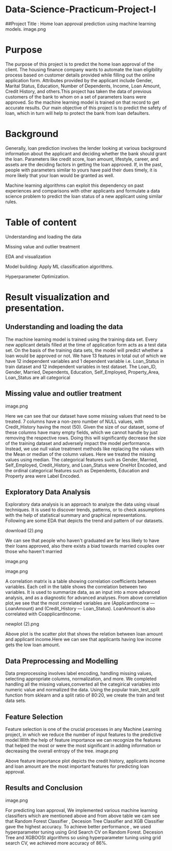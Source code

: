 # Data-Science-Practicum-Project-I

##Project Title : Home loan approval prediction using machine learning models.
image.png

# Purpose
The purpose of this project is to predict the home loan approval of the client. The housing finance company wants to automate the loan eligibility process based on customer details provided while filling out the online application form. Attributes provided by the applicant include Gender, Marital Status, Education, Number of Dependents, Income, Loan Amount, Credit History, and others.This project has taken the data of previous customers of the bank to whom on a set of parameters loans were approved. So the machine learning model is trained on that record to get accurate results. Our main objective of this project is to predict the safety of loan, which in turn will help to protect the bank from loan defaulters.

# Background
Generally, loan prediction involves the lender looking at various background information about the applicant and deciding whether the bank should grant the loan. Parameters like credit score, loan amount, lifestyle, career, and assets are the deciding factors in getting the loan approved. If, in the past, people with parameters similar to yours have paid their dues timely, it is more likely that your loan would be granted as well.

Machine learning algorithms can exploit this dependency on past experiences and comparisons with other applicants and formulate a data science problem to predict the loan status of a new applicant using similar rules.

# Table of content
Understanding and loading the data

Missing value and outlier treatment

EDA and visualization

Model building: Apply ML classification algorithms.

Hyperparameter Optimization.

# Result visualization and presentation.

## Understanding and loading the data
The machine learning model is trained using the training data set. Every new applicant details filled at the time of application form acts as a test data set. On the basis of the training data sets, the model will predict whether a loan would be approved or not. We have 13 features in total out of which we have 12 independent variables and 1 dependent variable i.e. Loan_Status in train dataset and 12 independent variables in test dataset. The Loan_ID, Gender, Married, Dependents, Education, Self_Employed, Property_Area, Loan_Status are all categorical

## Missing value and outlier treatment
image.png

Here we can see that our dataset have some missing values that need to be treated. 7 columns have a non-zero number of NULL values, with Credit_History having the most (50). Given the size of our dataset, some of these columns have many empty fields, which we cannot handle by just removing the respective rows. Doing this will significantly decrease the size of the training dataset and adversely impact the model performance. Instead, we use null value treatment methods like replacing the values with the Mean or median of the column values. Here we treated the missing values using median. The categorical features such as Gender, Married, Self_Employed, Credit_History, and Loan_Status were OneHot Encoded, and the ordinal categorical features such as Dependents, Education and Property area were Label Encoded.

## Exploratory Data Analysis
Exploratory data analysis is an approach to analyze the data using visual techniques. It is used to discover trends, patterns, or to check assumptions with the help of statistical summary and graphical representations. Following are some EDA that depicts the trend and pattern of our datasets.

download (2).png

We can see that people who haven't graduated are far less likely to have their loans approved, also there exists a biad towards married couples over those who haven't married

image.png

image.png

A correlation matrix is a table showing correlation coefficients between variables. Each cell in the table shows the correlation between two variables. It is used to summarize data, as an input into a more advanced analysis, and as a diagnostic for advanced analyses. From above correlation plot,we see that the most correlated variables are (ApplicantIncome — LoanAmount) and (Credit_History — Loan_Status). LoanAmount is also correlated with CoapplicantIncome.

newplot (2).png

Above plot is the scatter plot that shows the relation between loan amount and applicant income.Here we can see that applicants having low income gets the low loan amount.

## Data Preprocessing and Modelling
Data preprocessing involves label encoding, handling missing values, selecting appropriate columns, normalization, and more. We completed handling all the missing values,converted all the categirical variables into numeric value and normalized the data. Using the popular train_test_split function from sklearn and a split ratio of 80:20, we create the train and test data sets.

## Feature Selection
Feature selection is one of the crucial processes in any Machine Learning project, in which we reduce the number of input features to the predictive model.With the help of feature importance we can recognize the features that helped the most or were the most significant in adding information or decreasing the overall entropy of the tree. image.png

Above feature importance plot depicts the credit history, applicants income and loan amount are the most important features for predicting loan approval.

## Results and Conclusion
image.png

For predicting loan approval, We implemented various machine learning classifiers which are mentioned above and from above table we cam see that Random Forest Classifier , Decesion Tree Classifier and XGB Classifier gave the highest accuracy. To achieve better performance , we used hyperparameter tuning using Grid Search CV on Random Forest. Decesion Tree and XGBOOSt algorithms so using hyperparameter tuning using grid search CV, we achieved more accuracy of 86%.

